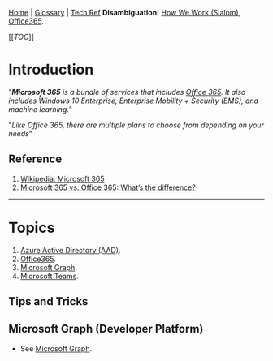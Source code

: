 [Home](/Slalom-LLC/Slalom-Consulting) | [Glossary](/Glossary) | [Tech Ref](/Tech-Ref)
**Disambiguation:** [How We Work (Slalom)](/Slalom-LLC/Slalom-Consulting/Terms-\(Slalom-Consulting\)/HWW-\(How-We-Work\)), [Office365](/Tech-Ref/Microsoft/Microsoft-Office365).

[[_TOC_]]

# Introduction
"_***Microsoft 365*** is a bundle of services that includes [Office 365](/Tech-Ref/Microsoft/Microsoft-Office365). It also includes Windows 10 Enterprise, Enterprise Mobility + Security (EMS), and machine learning._"

"_Like Office 365, there are multiple plans to choose from depending on your needs_"

## Reference
1. [Wikipedia: Microsoft 365](https://en.wikipedia.org/wiki/Microsoft_365)
1. [Microsoft 365 vs. Office 365: What’s the difference?](https://blog.goptg.com/microsoft-365-vs.-office-365-whats-the-difference)

---
# Topics
1. [Azure Active Directory (AAD)](/Tech-Ref/Microsoft-Azure/AAD-\(Azure-Active-Directory\)).
1. [Office365](/Tech-Ref/Microsoft/Microsoft-Office365).
1. [Microsoft Graph](/Tech-Ref/Microsoft/Microsoft-Graph).
1. [Microsoft Teams](/Tech-Ref/Microsoft/Microsoft-Teams).

## Tips and Tricks

## Microsoft Graph (Developer Platform)
- See [Microsoft Graph](/Tech-Ref/Microsoft/Microsoft-Graph).
